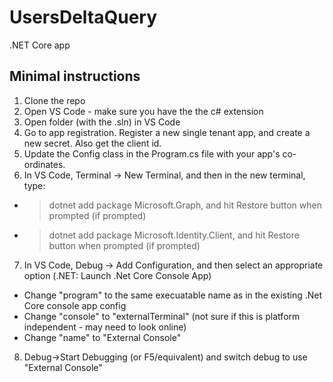 # UsersDeltaQuery
.NET Core app

## Minimal instructions

1. Clone the repo
2. Open VS Code - make sure you have the the c# extension
3. Open folder (with the .sln) in VS Code
4. Go to app registration.  Register a new single tenant app, and create a new secret.  Also get the client id.
5. Update the Config class in the Program.cs file with your app's co-ordinates.
6. In VS Code, Terminal -> New Terminal, and then in the new terminal, type: 
  * > dotnet add package Microsoft.Graph, and hit Restore button when prompted (if prompted)
  * > dotnet add package Microsoft.Identity.Client, and hit Restore button when prompted (if prompted)
7. In VS Code, Debug -> Add Configuration, and then select an appropriate option (.NET: Launch .Net Core Console App)
  * Change "program" to the same execuatable name as in the existing .Net Core console app config
  * Change "console" to "externalTerminal" (not sure if this is platform independent - may need to look online)
  * Change "name" to "External Console"
8. Debug->Start Debugging (or F5/equivalent) and switch debug to use "External Console"


